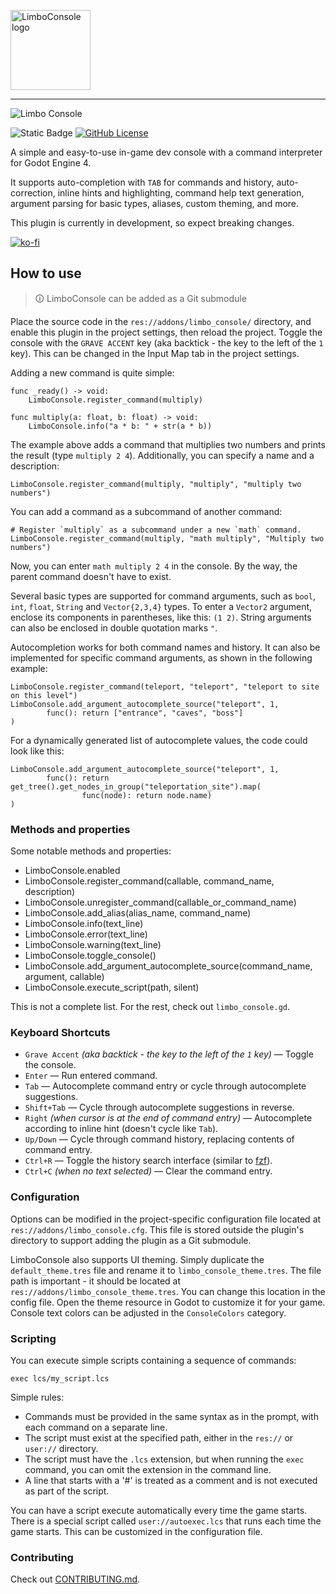 <p align="left">
  <img src=".github/logo.png" width=128 alt="LimboConsole logo">
</p>

---
![Limbo Console](.github/demonstration.gif)

![Static Badge](https://img.shields.io/badge/Godot-4.3-blue?style=flat)
[![GitHub License](https://img.shields.io/github/license/limbonaut/limbo_console)](https://github.com/limbonaut/limbo_console/blob/master/LICENSE.md)

A simple and easy-to-use in-game dev console with a command interpreter for Godot Engine 4.

It supports auto-completion with `TAB` for commands and history, auto-correction, inline hints and highlighting, command help text generation, argument parsing for basic types, aliases, custom theming, and more.

This plugin is currently in development, so expect breaking changes.

[![ko-fi](https://ko-fi.com/img/githubbutton_sm.svg)](https://ko-fi.com/Y8Y2TCNH0)


## How to use

> 🛈 LimboConsole can be added as a Git submodule

Place the source code in the `res://addons/limbo_console/` directory, and enable this plugin in the project settings, then reload the project. Toggle the console with the `GRAVE ACCENT` key (aka backtick - the key to the left of the `1` key). This can be changed in the Input Map tab in the project settings.

Adding a new command is quite simple:

```gdscript
func _ready() -> void:
	LimboConsole.register_command(multiply)

func multiply(a: float, b: float) -> void:
	LimboConsole.info("a * b: " + str(a * b))
```

The example above adds a command that multiplies two numbers and prints the result (type `multiply 2 4`). Additionally, you can specify a name and a description:

```gdscript
LimboConsole.register_command(multiply, "multiply", "multiply two numbers")
```

You can add a command as a subcommand of another command:

```gdscript
# Register `multiply` as a subcommand under a new `math` command.
LimboConsole.register_command(multiply, "math multiply", "Multiply two numbers")
```

Now, you can enter `math multiply 2 4` in the console. By the way, the parent command doesn't have to exist.

Several basic types are supported for command arguments, such as `bool`, `int`, `float`, `String` and `Vector{2,3,4}` types. To enter a `Vector2` argument, enclose its components in parentheses, like this: `(1 2)`. String arguments can also be enclosed in double quotation marks `"`.

Autocompletion works for both command names and history. It can also be implemented for specific command arguments, as shown in the following example:
```gdscript
LimboConsole.register_command(teleport, "teleport", "teleport to site on this level")
LimboConsole.add_argument_autocomplete_source("teleport", 1,
		func(): return ["entrance", "caves", "boss"]
)
```
For a dynamically generated list of autocomplete values, the code could look like this:
```gdscript
LimboConsole.add_argument_autocomplete_source("teleport", 1,
		func(): return get_tree().get_nodes_in_group("teleportation_site").map(
				func(node): return node.name)
)
```

### Methods and properties

Some notable methods and properties:

- LimboConsole.enabled
- LimboConsole.register_command(callable, command_name, description)
- LimboConsole.unregister_command(callable_or_command_name)
- LimboConsole.add_alias(alias_name, command_name)
- LimboConsole.info(text_line)
- LimboConsole.error(text_line)
- LimboConsole.warning(text_line)
- LimboConsole.toggle_console()
- LimboConsole.add_argument_autocomplete_source(command_name, argument, callable)
- LimboConsole.execute_script(path, silent)

This is not a complete list. For the rest, check out `limbo_console.gd`.

### Keyboard Shortcuts

- `Grave Accent` *(aka backtick - the key to the left of the `1` key)* — Toggle the console.
- `Enter` — Run entered command.
- `Tab` — Autocomplete command entry or cycle through autocomplete suggestions.
- `Shift+Tab` — Cycle through autocomplete suggestions in reverse.
- `Right` *(when cursor is at the end of command entry)* — Autocomplete according to inline hint (doesn't cycle like `Tab`).
- `Up/Down` — Cycle through command history, replacing contents of command entry.
- `Ctrl+R` — Toggle the history search interface (similar to [fzf](https://github.com/junegunn/fzf)).
- `Ctrl+C` *(when no text selected)* — Clear the command entry.

### Configuration

Options can be modified in the project-specific configuration file located at `res://addons/limbo_console.cfg`. This file is stored outside the plugin's directory to support adding the plugin as a Git submodule.

LimboConsole also supports UI theming. Simply duplicate the `default_theme.tres` file and rename it to `limbo_console_theme.tres`. The file path is important - it should be located at `res://addons/limbo_console_theme.tres`. You can change this location in the config file.
Open the theme resource in Godot to customize it for your game. Console text colors can be adjusted in the `ConsoleColors` category.

### Scripting

You can execute simple scripts containing a sequence of commands:
```shell
exec lcs/my_script.lcs
```

Simple rules:
- Commands must be provided in the same syntax as in the prompt, with each command on a separate line.
- The script must exist at the specified path, either in the `res://` or `user://` directory.
- The script must have the `.lcs` extension, but when running the `exec` command, you can omit the extension in the command line.
- A line that starts with a '#' is treated as a comment and is not executed as part of the script.

You can have a script execute automatically every time the game starts. There is a special script called `user://autoexec.lcs` that runs each time the game starts. This can be customized in the configuration file.

### Contributing

Check out [CONTRIBUTING.md](CONTRIBUTING.md).
